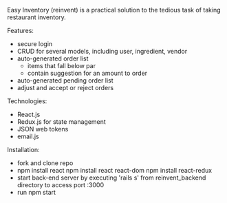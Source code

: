 Easy Inventory (reinvent) is a practical solution to the tedious task of taking restaurant inventory. 

Features:
- secure login
- CRUD for several models, including user, ingredient, vendor
- auto-generated order list
    - items that fall below par
    - contain suggestion for an amount to order 
- auto-generated pending order list
- adjust and accept or reject orders

Technologies:
- React.js
- Redux.js for state management
- JSON web tokens
- email.js

Installation:
- fork and clone repo
- npm install react npm install react react-dom npm install react-redux
- start back-end server by executing 'rails s' from reinvent_backend directory to access port :3000
- run npm start